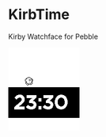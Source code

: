 KirbTime
========

Kirby Watchface for Pebble

![screenshot](https://raw.githubusercontent.com/aavina/KirbTime/master/resources/images/kirbscreen.png)
